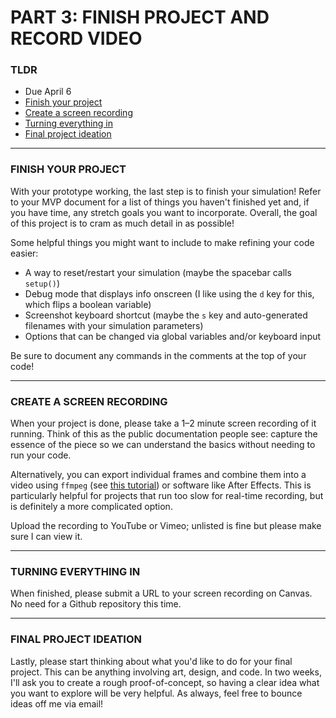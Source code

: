 # PART 3: FINISH PROJECT AND RECORD VIDEO  

### TLDR  
* Due April 6  
* [Finish your project](#finish-your-project)  
* [Create a screen recording](#create-a-screen-recording)  
* [Turning everything in](#turning-everything-in)  
* [Final project ideation](#final-project-ideation)  

***

### FINISH YOUR PROJECT  
With your prototype working, the last step is to finish your simulation! Refer to your MVP document for a list of things you haven't finished yet and, if you have time, any stretch goals you want to incorporate. Overall, the goal of this project is to cram as much detail in as possible!

Some helpful things you might want to include to make refining your code easier:
* A way to reset/restart your simulation (maybe the spacebar calls `setup()`)  
* Debug mode that displays info onscreen (I like using the `d` key for this, which flips a boolean variable)  
* Screenshot keyboard shortcut (maybe the `s` key and auto-generated filenames with your simulation parameters)  
* Options that can be changed via global variables and/or keyboard input  

Be sure to document any commands in the comments at the top of your code!

***

### CREATE A SCREEN RECORDING  
When your project is done, please take a 1–2 minute screen recording of it running. Think of this as the public documentation people see: capture the essence of the piece so we can understand the basics without needing to run your code.

Alternatively, you can export individual frames and combine them into a video using `ffmpeg` (see [this tutorial](https://www.youtube.com/watch?v=FgR6PNwj80A)) or software like After Effects. This is particularly helpful for projects that run too slow for real-time recording, but is definitely a more complicated option.

Upload the recording to YouTube or Vimeo; unlisted is fine but please make sure I can view it.

***

### TURNING EVERYTHING IN  
When finished, please submit a URL to your screen recording on Canvas. No need for a Github repository this time.

***

### FINAL PROJECT IDEATION  
Lastly, please start thinking about what you'd like to do for your final project. This can be anything involving art, design, and code. In two weeks, I'll ask you to create a rough proof-of-concept, so having a clear idea what you want to explore will be very helpful. As always, feel free to bounce ideas off me via email!

